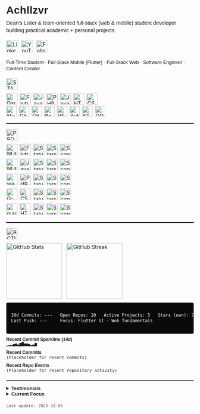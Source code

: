 <!-- Monochrome Minimal Profile README v3
User preferences:
- Black & white only (no color accents).
- Larger “for-the-badge” style badges.
- Reworked Projects section using badge clusters (no tables / cards).
- Activity: keep only GitHub stat cards; force white text/icons.
- Remove Language Mix section entirely.
- Replace previous inline SVG icons (some clients blocked them) with heading badges.
NOTE: Forcing ALL WHITE text in stat cards may reduce legibility in GitHub light theme (white on white). Adjust if needed.
-->

<h1 style="font-family:Helvetica,Arimo,'Segoe UI',Arial,sans-serif;
           font-weight:650;letter-spacing:.5px;margin:0 0 8px 0;">
  Achllzvr
</h1>

<p style="font-family:Helvetica,Arimo,'Segoe UI',Arial,sans-serif;
          font-size:14px;line-height:1.45;margin:0 0 16px 0;">
  <!-- SHORT-DESCRIPTION:START -->
  Dean’s Lister & team‑oriented full‑stack (web & mobile) student developer building practical academic + personal projects.
  <!-- SHORT-DESCRIPTION:END -->
</p>

<!-- Social / Meta -->
<p style="margin:0 0 18px 0;display:flex;flex-wrap:wrap;gap:8px;">
  <a href="https://www.linkedin.com/in/avrabina/">
    <img alt="LinkedIn" height="32" src="https://img.shields.io/badge/LINKEDIN-000000?style=for-the-badge&logo=linkedin&logoColor=FFFFFF&labelColor=000000">
  </a>
  <a href="https://www.youtube.com/@chi.11101">
    <img alt="YouTube" height="32" src="https://img.shields.io/badge/YOUTUBE-000000?style=for-the-badge&logo=youtube&logoColor=FFFFFF&labelColor=000000">
  </a>
  <img alt="Followers" height="32" src="https://img.shields.io/badge/FOLLOWERS-000000?style=for-the-badge&logo=github&logoColor=FFFFFF&labelColor=000000">
</p>

<!-- Bio -->
<div style="font-family:Helvetica,Arimo,'Segoe UI',Arial,sans-serif;
            font-size:12.8px;line-height:1.35;margin-bottom:18px;">
  <!-- BIO:START -->
  Full‑Time Student · Full‑Stack Mobile (Flutter) · Full‑Stack Web · Software Engineer · Content Creator
  <!-- BIO:END -->
</div>

<!-- STACK Heading Badge -->
<p style="margin:0 0 10px 0;">
  <img alt="STACK" height="30" src="https://img.shields.io/badge/STACK-000000?style=for-the-badge&logo=data:image/svg+xml;base64,PHN2ZyB3aWR0aD0iMzIiIGhlaWdodD0iMzIiIHZpZXdCb3g9IjAgMCAzMiAzMiIgeG1sbnM9Imh0dHA6Ly93d3cudzMub3JnLzIwMDAvc3ZnIiBm
aWxsPSJub25lIiBzdHJva2U9IndoaXRlIiBzdHJva2Utd2lkdGg9IjIiPjxyZWN0IHg9IjYiIHk9IjciIHdpZHRoPSIyMCIgaGVpZ2h0PSI0Ii8+PHJlY3QgeD0iNiIgeT0iMTUiIHdpZHRoPSIyMCIgaGVpZ2h0PSI0Ii8+PHJlY3QgeD0iNiIgeT0iMjMiIHdpZHRoPSIyMCIgaGVpZ2h0PSI0Ii8+PC9zdmc+" />
</p>

<!-- Core Languages / Tools -->
<p style="margin:6px 0 4px 0;display:flex;flex-wrap:wrap;gap:6px;">
  <img alt="Dart" height="30" src="https://img.shields.io/badge/DART-000000?style=for-the-badge&logo=dart&logoColor=FFFFFF&labelColor=000000">
  <img alt="Flutter" height="30" src="https://img.shields.io/badge/FLUTTER-000000?style=for-the-badge&logo=flutter&logoColor=FFFFFF&labelColor=000000">
  <img alt="Java" height="30" src="https://img.shields.io/badge/JAVA-000000?style=for-the-badge&logo=openjdk&logoColor=FFFFFF&labelColor=000000">
  <img alt="PHP" height="30" src="https://img.shields.io/badge/PHP-000000?style=for-the-badge&logo=php&logoColor=FFFFFF&labelColor=000000">
  <img alt="JavaScript" height="30" src="https://img.shields.io/badge/JAVASCRIPT-000000?style=for-the-badge&logo=javascript&logoColor=FFFFFF&labelColor=000000">
  <img alt="HTML" height="30" src="https://img.shields.io/badge/HTML-000000?style=for-the-badge&logo=html5&logoColor=FFFFFF&labelColor=000000">
  <img alt="CSS" height="30" src="https://img.shields.io/badge/CSS-000000?style=for-the-badge&logo=css3&logoColor=FFFFFF&labelColor=000000">
</p>
<p style="margin:4px 0;display:flex;flex-wrap:wrap;gap:6px;">
  <img alt="MySQL" height="28" src="https://img.shields.io/badge/MYSQL-000000?style=for-the-badge&logo=mysql&logoColor=FFFFFF&labelColor=000000">
  <img alt="Git" height="28" src="https://img.shields.io/badge/GIT-000000?style=for-the-badge&logo=git&logoColor=FFFFFF&labelColor=000000">
  <img alt="GitHub" height="28" src="https://img.shields.io/badge/GITHUB-000000?style=for-the-badge&logo=github&logoColor=FFFFFF&labelColor=000000">
  <img alt="Bootstrap" height="28" src="https://img.shields.io/badge/BOOTSTRAP-000000?style=for-the-badge&logo=bootstrap&logoColor=FFFFFF&labelColor=000000">
  <img alt="VS Code" height="28" src="https://img.shields.io/badge/VS_CODE-000000?style=for-the-badge&logo=visualstudiocode&logoColor=FFFFFF&labelColor=000000">
  <img alt="Auth" height="28" src="https://img.shields.io/badge/AUTH-000000?style=for-the-badge&logo=lock&logoColor=FFFFFF&labelColor=000000">
  <img alt="STATE MGMT" height="28" src="https://img.shields.io/badge/STATE_MGMT-000000?style=for-the-badge&logo=code&logoColor=FFFFFF&labelColor=000000">
  <img alt="OOP" height="28" src="https://img.shields.io/badge/OOP-000000?style=for-the-badge&logo=dependabot&logoColor=FFFFFF&labelColor=000000">
</p>

<hr style="border:0;border-top:1px solid #222;margin:18px 0 14px 0;" />

<!-- PROJECTS Heading Badge -->
<p style="margin:0 0 10px 0;">
  <img alt="PROJECTS" height="30" src="https://img.shields.io/badge/PROJECTS-000000?style=for-the-badge&logo=data:image/svg+xml;base64,PHN2ZyB3aWR0aD0iMzIiIGhlaWdodD0iMzIiIHZpZXdCb3g9IjAgMCAzMiAzMiIgeG1sbnM9Imh0dHA6Ly93d3cudzMub3JnLzIwMDAvc3ZnIiBmaWxsPSJub25lIiBzdHJva2U9IndoaXRlIiBzdHJva2Utd2lkdGg9IjIiPjxwYXRoIGQ9Ik04IDloMTYiLz48cGF0aCBkPSI4IDE2aDE2Ii8+PHBhdGggZD0iOCAyM2gxNiIvPjwvc3ZnPg==&logoColor=FFFFFF&labelColor=000000">
</p>

<!-- PROJECT BADGE CLUSTERS -->
<!-- PROJECTS-CARDS:START -->
<!-- Each project: NAME badge (linked) + STACK + STATUS + STARS + SCOPE -->
<p style="display:flex;flex-wrap:wrap;gap:6px;margin:0 0 10px 0;">
  <a href="https://github.com/achllzvr/NUtify">
    <img alt="NUtify" height="30" src="https://img.shields.io/badge/NUtify-000000?style=for-the-badge&logo=github&logoColor=FFFFFF&labelColor=000000">
  </a>
  <img alt="Flutter" height="30" src="https://img.shields.io/badge/FLUTTER-000000?style=for-the-badge&logo=flutter&logoColor=FFFFFF&labelColor=000000">
  <img alt="Status BETA" height="30" src="https://img.shields.io/badge/STATUS_BETA-000000?style=for-the-badge&logo=terminal&logoColor=FFFFFF&labelColor=000000">
  <img alt="Stars 1" height="30" src="https://img.shields.io/badge/STARS_1-000000?style=for-the-badge&logo=star&logoColor=FFFFFF&labelColor=000000">
  <img alt="Scope 80%" height="30" src="https://img.shields.io/badge/SCOPE_80%25-000000?style=for-the-badge&logo=progress&logoColor=FFFFFF&labelColor=000000">
</p>

<p style="display:flex;flex-wrap:wrap;gap:6px;margin:0 0 10px 0;">
  <a href="https://github.com/achllzvr/NUtify-Alpha">
    <img alt="NUtify-Alpha" height="30" src="https://img.shields.io/badge/NUtify--Alpha-000000?style=for-the-badge&logo=github&logoColor=FFFFFF&labelColor=000000">
  </a>
  <img alt="Java" height="30" src="https://img.shields.io/badge/JAVA-000000?style=for-the-badge&logo=openjdk&logoColor=FFFFFF&labelColor=000000">
  <img alt="Status Legacy" height="30" src="https://img.shields.io/badge/STATUS_LEGACY-000000?style=for-the-badge&logo=archive&logoColor=FFFFFF&labelColor=000000">
  <img alt="Stars 2" height="30" src="https://img.shields.io/badge/STARS_2-000000?style=for-the-badge&logo=star&logoColor=FFFFFF&labelColor=000000">
  <img alt="Scope 60%" height="30" src="https://img.shields.io/badge/SCOPE_60%25-000000?style=for-the-badge&logo=progress&logoColor=FFFFFF&labelColor=000000">
</p>

<p style="display:flex;flex-wrap:wrap;gap:6px;margin:0 0 10px 0;">
  <a href="https://github.com/achllzvr/washette">
    <img alt="washette" height="30" src="https://img.shields.io/badge/washette-000000?style=for-the-badge&logo=github&logoColor=FFFFFF&labelColor=000000">
  </a>
  <img alt="PHP" height="30" src="https://img.shields.io/badge/PHP-000000?style=for-the-badge&logo=php&logoColor=FFFFFF&labelColor=000000">
  <img alt="Status Active" height="30" src="https://img.shields.io/badge/STATUS_ACTIVE-000000?style=for-the-badge&logo=rocket&logoColor=FFFFFF&labelColor=000000">
  <img alt="Stars 2" height="30" src="https://img.shields.io/badge/STARS_2-000000?style=for-the-badge&logo=star&logoColor=FFFFFF&labelColor=000000">
  <img alt="Scope 80%" height="30" src="https://img.shields.io/badge/SCOPE_80%25-000000?style=for-the-badge&logo=progress&logoColor=FFFFFF&labelColor=000000">
</p>

<p style="display:flex;flex-wrap:wrap;gap:6px;margin:0 0 10px 0;">
  <a href="https://github.com/achllzvr/G-A-L-A">
    <img alt="G-A-L-A" height="30" src="https://img.shields.io/badge/G--A--L--A-000000?style=for-the-badge&logo=github&logoColor=FFFFFF&labelColor=000000">
  </a>
  <img alt="CSS_HTML" height="30" src="https://img.shields.io/badge/CSS_·_HTML-000000?style=for-the-badge&logo=css3&logoColor=FFFFFF&labelColor=000000">
  <img alt="Status In Progress" height="30" src="https://img.shields.io/badge/STATUS_IN_PROGRESS-000000?style=for-the-badge&logo=hammer&logoColor=FFFFFF&labelColor=000000">
  <img alt="Stars 1" height="30" src="https://img.shields.io/badge/STARS_1-000000?style=for-the-badge&logo=star&logoColor=FFFFFF&labelColor=000000">
  <img alt="Scope 60%" height="30" src="https://img.shields.io/badge/SCOPE_60%25-000000?style=for-the-badge&logo=progress&logoColor=FFFFFF&labelColor=000000">
</p>

<p style="display:flex;flex-wrap:wrap;gap:6px;margin:0;">
  <a href="https://github.com/achllzvr/mareese-retreat">
    <img alt="mareese-retreat" height="30" src="https://img.shields.io/badge/mareese--retreat-000000?style=for-the-badge&logo=github&logoColor=FFFFFF&labelColor=000000">
  </a>
  <img alt="HTML" height="30" src="https://img.shields.io/badge/HTML-000000?style=for-the-badge&logo=html5&logoColor=FFFFFF&labelColor=000000">
  <img alt="Status Stable" height="30" src="https://img.shields.io/badge/STATUS_STABLE-000000?style=for-the-badge&logo=check&logoColor=FFFFFF&labelColor=000000">
  <img alt="Stars 1" height="30" src="https://img.shields.io/badge/STARS_1-000000?style=for-the-badge&logo=star&logoColor=FFFFFF&labelColor=000000">
  <img alt="Scope 70%" height="30" src="https://img.shields.io/badge/SCOPE_70%25-000000?style=for-the-badge&logo=progress&logoColor=FFFFFF&labelColor=000000">
</p>
<!-- PROJECTS-CARDS:END -->

<hr style="border:0;border-top:1px solid #222;margin:20px 0 14px 0;" />

<!-- ACTIVITY Heading Badge -->
<p style="margin:0 0 10px 0;">
  <img alt="ACTIVITY" height="30" src="https://img.shields.io/badge/GITHUB_ACTIVITY-000000?style=for-the-badge&logo=pulse&logoColor=FFFFFF&labelColor=000000">
</p>

<!-- Stats Cards (Forced White) -->
<div style="display:flex;flex-wrap:wrap;gap:12px;margin:0 0 10px 0;">
  <img alt="GitHub Stats" height="150"
       src="https://github-readme-stats.vercel.app/api?username=achllzvr&show_icons=true&hide_rank=false&hide_title=false&border_color=FFFFFF&title_color=FFFFFF&text_color=FFFFFF&icon_color=FFFFFF&bg_color=00000000" />
  <img alt="GitHub Streak" height="150"
       src="https://streak-stats.demolab.com?user=achllzvr&hide_border=false&border=FFFFFF&background=00000000&ring=FFFFFF&fire=FFFFFF&currStreakLabel=FFFFFF&sideNums=FFFFFF&sideLabels=FFFFFF&currStreakNum=FFFFFF&dates=FFFFFF" />
</div>

<!-- High-Level Activity Text -->
<pre style="font-family:'JetBrains Mono',Consolas,monospace;font-size:11.5px;
            line-height:1.35;background:#0a0a0a;color:#FFFFFF;padding:10px 12px;
            border:1px solid #222;border-radius:4px;max-width:640px;margin:0 0 8px 0;">
<!-- ACTIVITY-STATS:START -->
30d Commits: ---   Open Repos: 20   Active Projects: 5   Stars (own): 7
Last Push: ---     Focus: Flutter UI · Web fundamentals
<!-- ACTIVITY-STATS:END -->
</pre>

<!-- Sparkline -->
<div style="font-family:'JetBrains Mono',monospace;font-size:11.5px;margin:4px 0 10px 0;">
  <strong style="font-family:Helvetica,Arimo,sans-serif;font-size:12px;">Recent Commit Sparkline (14d)</strong><br/>
  <code><!-- COMMITS-SPARKLINE:START -->▁▂▂▄▅▃▆█▅▅▄▂▃▆<!-- COMMITS-SPARKLINE:END --></code>
</div>

<!-- Recent Commits -->
<div style="font-family:'JetBrains Mono',Consolas,monospace;font-size:11.25px;margin-top:4px;">
  <strong style="font-family:Helvetica,Arimo,sans-serif;font-size:12px;">Recent Commits</strong><br />
  <!-- RECENT-COMMITS:START -->
  (Placeholder for recent commits)
  <!-- RECENT-COMMITS:END -->
</div>

<!-- Recent Activity -->
<div style="font-family:'JetBrains Mono',Consolas,monospace;font-size:11.25px;margin-top:8px;">
  <strong style="font-family:Helvetica,Arimo,sans-serif;font-size:12px;">Recent Repo Events</strong><br />
  <!-- RECENT-REPOS:START -->
  (Placeholder for recent repository activity)
  <!-- RECENT-REPOS:END -->
</div>

<hr style="border:0;border-top:1px solid #222;margin:20px 0 12px 0;" />

<details>
  <summary style="font-family:Helvetica,Arimo,'Segoe UI',Arial,sans-serif;
                   font-size:13px;font-weight:600;cursor:pointer;">Testimonials</summary>
  <div style="font-family:Helvetica,Arimo,'Segoe UI',Arial,sans-serif;
              font-size:12.5px;line-height:1.45;margin-top:8px;">
    <!-- TESTIMONIALS:START -->
    <p style="margin:4px 0;">“Balances academic rigor with practical builds.”</p>
    <p style="margin:4px 0;">“Takes initiative and maintains project momentum.”</p>
    <p style="margin:4px 0;">“Learns fast and ships working prototypes.”</p>
    <!-- TESTIMONIALS:END -->
  </div>
</details>

<details>
  <summary style="font-family:Helvetica,Arimo,'Segoe UI',Arial,sans-serif;
                   font-size:13px;font-weight:600;cursor:pointer;">Current Focus</summary>
  <div style="font-family:Helvetica,Arimo,'Segoe UI',Arial,sans-serif;
              font-size:12.5px;line-height:1.45;margin-top:6px;">
    • Flutter performance tuning<br />
    • Cleaner API structuring & error handling patterns<br />
    • Database query optimization basics
  </div>
</details>

<p style="font-family:'JetBrains Mono',Consolas,monospace;font-size:11px;color:#555;margin-top:18px;">
  Last update: <!-- LAST-UPDATED -->2025-10-05<!-- LAST-UPDATED -->
</p>
